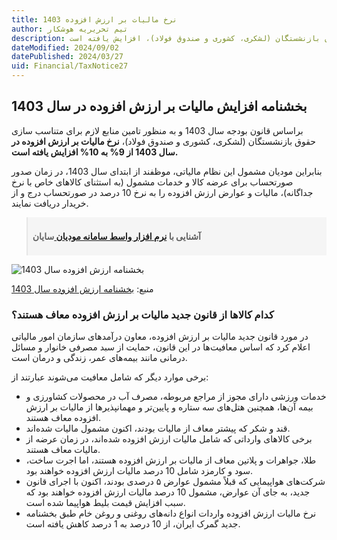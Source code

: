 ```yaml
---
title: نرخ مالیات بر ارزش افزوده 1403
author: تیم تحریریه هوشکار
description: نرخ مالیات بر ارزش افزوده از 9% به 10% براساس قانون بودجه سال 1403 و به منظور تامین منابع لازم برای متناسب سازی حقوق بازنشستگان (لشکری، کشوری و صندوق فولاد)، افزایش یافته است.
dateModified: 2024/09/02
datePublished: 2024/03/27
uid: Financial/TaxNotice27
---
```


## بخشنامه افزایش مالیات بر ارزش افزوده در سال 1403

براساس قانون بودجه سال 1403 و به منظور تامین منابع لازم برای متناسب سازی حقوق بازنشستگان (لشکری، کشوری و صندوق فولاد)، **نرخ مالیات بر ارزش افزوده در سال 1403 از 9% به 10% افزایش یافته است.**

بنابراین مودیان مشمول این نظام مالیاتی، موظفند از ابتدای سال 1403، در زمان صدور صورتحساب برای عرضه کالا و خدمات مشمول (به استثنای کالاهای خاص با نرخ جداگانه)، مالیات و عوارض ارزش افزوده را به نرخ 10 درصد در صورتحساب درج و از خریدار دریافت نمایند.

<blockquote style="background-color:#f5f5f5; padding:0.5rem">
<p><strong>آشنایی با <a href="https://www.hooshkar.com/Software/Sayan/Module/TpTaxGov" target="_blank">نرم افزار واسط سامانه مودیان
</a> سایان</strong></p></blockquote>

![بخشنامه ارزش افزوده سال 1403](./Images/TaxNotice27.webp)

منبع: <a href="https://www.intamedia.ir/news/%D8%A7%D8%B7%D9%84%D8%A7%D8%B9%DB%8C%D9%87_%D8%B4%D9%85%D8%A7%D8%B1%D9%87_27_%D9%82%D8%A7%D8%A8%D9%84_%D8%AA%D9%88%D8%AC%D9%87_%D9%81%D8%B9%D8%A7%D9%84%D8%A7%D9%86_%D9%85%D8%AD%D8%AA%D8%B1%D9%85_%D8%A7%D9%82%D8%AA%D8%B5%D8%A7%D8%AF%DB%8C_%D9%85%D8%B4%D9%85%D9%88%D9%84_%D9%86%D8%B8%D8%A7%D9%85_%D9%85%D8%A7%D9%84%DB%8C%D8%A7%D8%AA_%D8%A8%D8%B1_%D8%A7%D8%B1%D8%B2%D8%B4_%D8%A7%D9%81%D8%B2%D9%88%D8%AF%D9%87" target="_blank">بخشنامه ارزش افزوده سال 1403</a>

### کدام کالاها از قانون جدید مالیات بر ارزش افزوده معاف هستند؟

در مورد قانون جدید مالیات بر ارزش افزوده، معاون درآمدهای سازمان امور مالیاتی اعلام کرد که اساس معافیت‌ها در این قانون، حمایت از سبد مصرفی خانوار و مسائل درمانی مانند بیمه‌های عمر، زندگی و درمان است. 

برخی موارد دیگر که شامل معافیت می‌شوند عبارتند از:

- خدمات ورزشی دارای مجوز از مراجع مربوطه، مصرف آب در محصولات کشاورزی و بیمه آن‌ها، همچنین هتل‌های سه ستاره و پایین‌تر و مهمانپذیرها از مالیات بر ارزش افزوده معاف هستند.
- قند و شکر که پیشتر معاف از مالیات بودند، اکنون مشمول مالیات شده‌اند.
- برخی کالاهای وارداتی که شامل مالیات ارزش افزوده شده‌اند، در زمان عرضه از مالیات معاف هستند.
-  طلا، جواهرات و پلاتین معاف از مالیات بر ارزش افزوده هستند، اما اجرت ساخت، سود و کارمزد شامل 10 درصد مالیات ارزش افزوده خواهند بود.
- شرکت‌های هواپیمایی که قبلاً مشمول عوارض ۵ درصدی بودند، اکنون با اجرای قانون جدید، به جای آن عوارض، مشمول 10 درصد مالیات ارزش افزوده خواهند بود که سبب افزایش قیمت بلیط هواپیما شده است.
- نرخ مالیات ارزش افزوده واردات انواع دانه‌های روغنی و روغن خام طبق بخشنامه جدید گمرک ایران، از 10 درصد به 1 درصد کاهش یافته است.